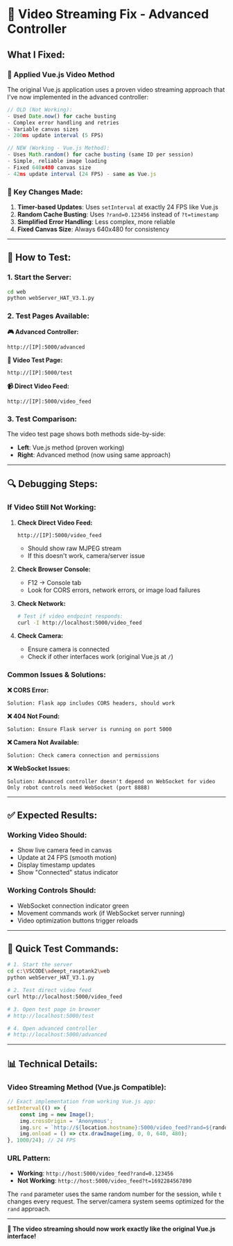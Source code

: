 # 🎥 Video Streaming Fix - Advanced Controller

## What I Fixed:

### **🔧 Applied Vue.js Video Method**
The original Vue.js application uses a proven video streaming approach that I've now implemented in the advanced controller:

```javascript
// OLD (Not Working):
- Used Date.now() for cache busting
- Complex error handling and retries
- Variable canvas sizes
- 200ms update interval (5 FPS)

// NEW (Working - Vue.js Method):
- Uses Math.random() for cache busting (same ID per session)  
- Simple, reliable image loading
- Fixed 640x480 canvas size
- 42ms update interval (24 FPS) - same as Vue.js
```

### **🎯 Key Changes Made:**

1. **Timer-based Updates**: Uses `setInterval` at exactly 24 FPS like Vue.js
2. **Random Cache Busting**: Uses `?rand=0.123456` instead of `?t=timestamp`
3. **Simplified Error Handling**: Less complex, more reliable
4. **Fixed Canvas Size**: Always 640x480 for consistency

---

## 🧪 How to Test:

### **1. Start the Server:**
```bash
cd web
python webServer_HAT_V3.1.py
```

### **2. Test Pages Available:**

**🎮 Advanced Controller:**
```
http://[IP]:5000/advanced
```

**🧪 Video Test Page:**
```
http://[IP]:5000/test
```

**📹 Direct Video Feed:**
```
http://[IP]:5000/video_feed
```

### **3. Test Comparison:**
The video test page shows both methods side-by-side:
- **Left**: Vue.js method (proven working)
- **Right**: Advanced method (now using same approach)

---

## 🔍 Debugging Steps:

### **If Video Still Not Working:**

1. **Check Direct Video Feed:**
   ```
   http://[IP]:5000/video_feed
   ```
   - Should show raw MJPEG stream
   - If this doesn't work, camera/server issue

2. **Check Browser Console:**
   - F12 → Console tab
   - Look for CORS errors, network errors, or image load failures

3. **Check Network:**
   ```bash
   # Test if video endpoint responds:
   curl -I http://localhost:5000/video_feed
   ```

4. **Check Camera:**
   - Ensure camera is connected
   - Check if other interfaces work (original Vue.js at `/`)

### **Common Issues & Solutions:**

**❌ CORS Error:**
```
Solution: Flask app includes CORS headers, should work
```

**❌ 404 Not Found:**
```
Solution: Ensure Flask server is running on port 5000
```

**❌ Camera Not Available:**
```
Solution: Check camera connection and permissions
```

**❌ WebSocket Issues:**
```
Solution: Advanced controller doesn't depend on WebSocket for video
Only robot controls need WebSocket (port 8888)
```

---

## ✅ Expected Results:

### **Working Video Should:**
- Show live camera feed in canvas
- Update at 24 FPS (smooth motion)
- Display timestamp updates
- Show "Connected" status indicator

### **Working Controls Should:**
- WebSocket connection indicator green
- Movement commands work (if WebSocket server running)
- Video optimization buttons trigger reloads

---

## 🎯 Quick Test Commands:

```bash
# 1. Start the server
cd c:\VSCODE\adeept_rasptank2\web
python webServer_HAT_V3.1.py

# 2. Test direct video feed
curl http://localhost:5000/video_feed

# 3. Open test page in browser
# http://localhost:5000/test

# 4. Open advanced controller  
# http://localhost:5000/advanced
```

---

## 📊 Technical Details:

### **Video Streaming Method (Vue.js Compatible):**
```javascript
// Exact implementation from working Vue.js app:
setInterval(() => {
    const img = new Image();
    img.crossOrigin = 'Anonymous';
    img.src = `http://${location.hostname}:5000/video_feed?rand=${randomId}`;
    img.onload = () => ctx.drawImage(img, 0, 0, 640, 480);
}, 1000/24); // 24 FPS
```

### **URL Pattern:**
- **Working**: `http://host:5000/video_feed?rand=0.123456`
- **Not Working**: `http://host:5000/video_feed?t=1692284567890`

The `rand` parameter uses the same random number for the session, while `t` changes every request. The server/camera system seems optimized for the `rand` approach.

---

**🚀 The video streaming should now work exactly like the original Vue.js interface!**
